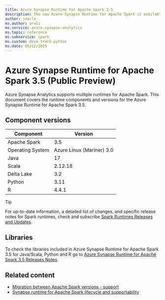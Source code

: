 ```yaml
---
title: Azure Synapse Runtime for Apache Spark 3.5 
description: The new Azure Synapse Runtime for Apache Spark is available for public preview. Try it and use Spark 3.5, Python 3.10, Delta Lake 3.2.
author: jeacla
ms.author: arali
ms.service: azure-synapse-analytics
ms.topic: reference
ms.subservice: spark
ms.custom: devx-track-python
ms.date: 05/12/2025 
---
```


# Azure Synapse Runtime for Apache Spark 3.5 (Public Preview)
Azure Synapse Analytics supports multiple runtimes for Apache Spark. This document covers the runtime components and versions for the Azure Synapse Runtime for Apache Spark 3.5.

## Component versions

|  Component   | Version      |  
| ----- |--------------|
| Apache Spark | 3.5    |
| Operating System | Azure Linux (Mariner) 3.0  |
| Java | 17  |
| Scala | 2.12.18      |
| Delta Lake | 3.2        |
| Python | 3.11     |
| R | 4.4.1    |

> [!TIP]
> For up-to-date information, a detailed list of changes, and specific release notes for Spark runtimes, check and subscribe [Spark Runtimes Releases and Updates](https://github.com/microsoft/synapse-spark-runtime/tree/main/Synapse/spark3.5).
## Libraries

To check the libraries included in Azure Synapse Runtime for Apache Spark 3.5 for Java/Scala, Python and R go to [Azure Synapse Runtime for Apache Spark 3.5 Releases Notes](https://github.com/microsoft/synapse-spark-runtime/tree/main/Synapse/spark3.5).             

## Related content
- [Migration between Apache Spark versions - support](./apache-spark-version-support.md#migration-between-apache-spark-versions---support)
- [Synapse runtime for Apache Spark lifecycle and supportability](./runtime-for-apache-spark-lifecycle-and-supportability.md)
